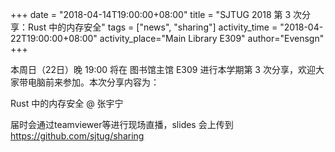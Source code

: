 +++
date = "2018-04-14T19:00:00+08:00"
title = "SJTUG 2018 第 3 次分享：Rust 中的内存安全"
tags = ["news", "sharing"]
activity_time = "2018-04-22T19:00:00+08:00"
activity_place="Main Library E309"
author="Evensgn"
+++

本周日（22日）晚 19:00 将在 图书馆主馆 E309 进行本学期第 3 次分享，欢迎大家带电脑前来参加。本次分享内容为：

Rust 中的内存安全 @ 张宇宁

届时会通过teamviewer等进行现场直播，slides 会上传到 https://github.com/sjtug/sharing
